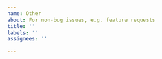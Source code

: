 ```yaml
---
name: Other
about: For non-bug issues, e.g. feature requests
title: ''
labels: ''
assignees: ''

---
```



